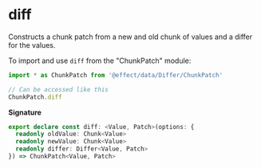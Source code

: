 # diff

Constructs a chunk patch from a new and old chunk of values and a differ
for the values.

To import and use `diff` from the "ChunkPatch" module:

```ts
import * as ChunkPatch from '@effect/data/Differ/ChunkPatch'

// Can be accessed like this
ChunkPatch.diff
```

**Signature**

```ts
export declare const diff: <Value, Patch>(options: {
  readonly oldValue: Chunk<Value>
  readonly newValue: Chunk<Value>
  readonly differ: Differ<Value, Patch>
}) => ChunkPatch<Value, Patch>
```
